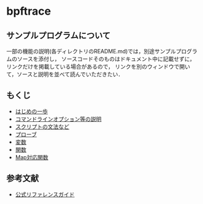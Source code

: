 # bpftrace

## サンプルプログラムについて
一部の機能の説明(各ディレクトリのREADME.md)では，別途サンプルプログラムのソースを添付し，
ソースコードそのものはドキュメント中に記載せずに，リンクだけを掲載している場合があるので，
リンクを別のウィンドウで開いて，ソースと説明を並べて読んでいただきたい．

## もくじ
- <a href="FirstStep">はじめの一歩</a>
- <a href="Usage">コマンドラインオプション等の説明</a>
- <a href="Language">スクリプトの文法など</a>
- <a href="Probes">プローブ</a>
- <a href="Variables">変数</a>
- <a href="Functions">関数</a>
- <a href="Map">Map対応関数</a>



## 参考文献
- [公式リファレンスガイド][ref-guide]


<!-- 参考文献リスト -->
[ref-guide]: <https://github.com/iovisor/bpftrace/blob/master/docs/reference_guide.md >  "公式リファレンスガイド"
